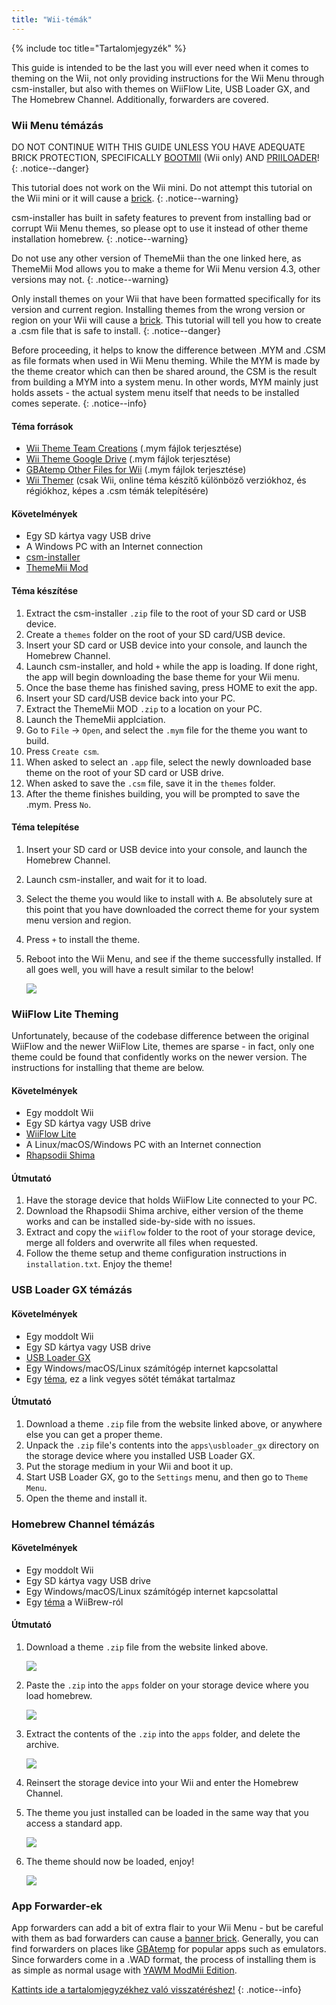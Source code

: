 ```yaml
---
title: "Wii-témák"
---
```


{% include toc title="Tartalomjegyzék" %}

This guide is intended to be the last you will ever need when it comes to theming on the Wii, not only providing instructions for the Wii Menu through csm-installer, but also with themes on WiiFlow Lite, USB Loader GX, and The Homebrew Channel. Additionally, forwarders are covered.

### Wii Menu témázás

DO NOT CONTINUE WITH THIS GUIDE UNLESS YOU HAVE ADEQUATE BRICK PROTECTION, SPECIFICALLY [BOOTMII](bootmii) (Wii only) AND [PRIILOADER](priiloader)!
{: .notice--danger}

This tutorial does not work on the Wii mini. Do not attempt this tutorial on the Wii mini or it will cause a [brick](bricks#theme-brick).
{: .notice--warning}

csm-installer has built in safety features to prevent from installing bad or corrupt Wii Menu themes, so please opt to use it instead of other theme installation homebrew.
{: .notice--warning}

Do not use any other version of ThemeMii than the one linked here, as ThemeMii Mod allows you to make a theme for Wii Menu version 4.3, other versions may not.
{: .notice--warning}

Only install themes on your Wii that have been formatted specifically for its version and current region. Installing themes from the wrong version or region on your Wii will cause a [brick](bricks#theme-brick). This tutorial will tell you how to create a .csm file that is safe to install.
{: .notice--danger}

Before proceeding, it helps to know the difference between .MYM and .CSM as file formats when used in Wii Menu theming. While the MYM is made by the theme creator which can then be shared around, the CSM is the result from building a MYM into a system menu. In other words, MYM mainly just holds assets - the actual system menu itself that needs to be installed comes seperate.
{: .notice--info}

#### Téma források

+ [Wii Theme Team Creations](https://gbatemp.net/threads/wii-theme-team-creations.260327/) (.mym fájlok terjesztése)
+ [Wii Theme Google Drive](https://drive.google.com/drive/folders/1H8bKkZa5Nwy7tBmDvKEVXhoZStucpUr3) (.mym fájlok terjesztése)
+ [GBAtemp Other Files for Wii](https://gbatemp.net/download/categories/other-files.166/) (.mym fájlok terjesztése)
+ [Wii Themer](http://www.wiithemer.org/) (csak Wii, online téma készítő különböző verziókhoz, és régiókhoz, képes a .csm témák telepítésére)

#### Követelmények

* Egy SD kártya vagy USB drive
* A Windows PC with an Internet connection
* [csm-installer](https://oscwii.org/library/app/csm-installer)
* [ThemeMii Mod](/assets/files/New_ThemeMii_MOD.zip)

#### Téma készítése

1. Extract the csm-installer `.zip` file to the root of your SD card or USB device.
1. Create a `themes` folder on the root of your SD card/USB device.
1. Insert your SD card or USB device into your console, and launch the Homebrew Channel.
1. Launch csm-installer, and hold `+` while the app is loading. If done right, the app will begin downloading the base theme for your Wii menu.
1. Once the base theme has finished saving, press HOME to exit the app.
1. Insert your SD card/USB device back into your PC.
1. Extract the ThemeMii MOD `.zip` to a location on your PC.
1. Launch the ThemeMii applciation.
1. Go to `File` -> `Open`, and select the `.mym` file for the theme you want to build.
1. Press `Create csm`.
1. When asked to select an `.app` file, select the newly downloaded base theme on the root of your SD card or USB drive.
1. When asked to save the `.csm` file, save it in the `themes` folder.
1. After the theme finishes building, you will be prompted to save the .mym. Press `No`.

#### Téma telepítése

1. Insert your SD card or USB device into your console, and launch the Homebrew Channel.
1. Launch csm-installer, and wait for it to load.
1. Select the theme you would like to install with `A`. Be absolutely sure at this point that you have downloaded the correct theme for your system menu version and region.
1. Press `+` to install the theme.
1. Reboot into the Wii Menu, and see if the theme successfully installed. If all goes well, you will have a result similar to the below!

    ![](/images/themes/themed-wii-menu.png)

### WiiFlow Lite Theming

Unfortunately, because of the codebase difference between the original WiiFlow and the newer WiiFlow Lite, themes are sparse - in fact, only one theme could be found that confidently works on the newer version. The instructions for installing that theme are below.

#### Követelmények

* Egy moddolt Wii
* Egy SD kártya vagy USB drive
* [WiiFlow Lite](wii-loaders#wiiflow-lite)
* A Linux/macOS/Windows PC with an Internet connection
* [Rhapsodii Shima](https://gbatemp.net/threads/rhapsodii-shima-5-4.555062/)

#### Útmutató

1. Have the storage device that holds WiiFlow Lite connected to your PC.
2. Download the Rhapsodii Shima archive, either version of the theme works and can be installed side-by-side with no issues.
3. Extract and copy the `wiiflow` folder to the root of your storage device, merge all folders and overwrite all files when requested.
4. Follow the theme setup and theme configuration instructions in `installation.txt`. Enjoy the theme!

### USB Loader GX témázás

#### Követelmények

* Egy moddolt Wii
* Egy SD kártya vagy USB drive
* [USB Loader GX](wii-loaders#usb-loader-gx)
* Egy Windows/macOS/Linux számítógép internet kapcsolattal
* Egy [téma](https://gbatemp.net/threads/dark-wii-usb-loader-gx-themes.584493/), ez a link vegyes sötét témákat tartalmaz

#### Útmutató

1. Download a theme `.zip` file from the website linked above, or anywhere else you can get a proper theme.
2. Unpack the `.zip` file's contents into the `apps\usbloader_gx` directory on the storage device where you installed USB Loader GX.
3. Put the storage medium in your Wii and boot it up.
4. Start USB Loader GX, go to the `Settings` menu, and then go to `Theme Menu`.
5. Open the theme and install it.

### Homebrew Channel témázás

#### Követelmények

* Egy moddolt Wii
* Egy SD kártya vagy USB drive
* Egy Windows/macOS/Linux számítógép internet kapcsolattal
* Egy [téma](https://wiibrew.org/wiki/Homebrew_Channel/Themes) a WiiBrew-ról

#### Útmutató

1. Download a theme `.zip` file from the website linked above.

    ![](/images/themes/homebrew-channel-example-theme.png)

2. Paste the `.zip` into the `apps` folder on your storage device where you load homebrew.

    ![](/images/themes/homebrew-channel-paste-zip.png)

3. Extract the contents of the `.zip` into the `apps` folder, and delete the archive.

    ![](/images/themes/homebrew-channel-extract-theme.png)

4. Reinsert the storage device into your Wii and enter the Homebrew Channel.
5. The theme you just installed can be loaded in the same way that you access a standard app.

    ![](/images/themes/homebrew-channel-load-theme.png)

6. The theme should now be loaded, enjoy!

    ![](/images/themes/homebrew-channel-theme-done.png)

### App Forwarder-ek

App forwarders can add a bit of extra flair to your Wii Menu - but be careful with them as bad forwarders can cause a [banner brick](bricks#banner-brick). Generally, you can find forwarders on places like [GBAtemp](https://gbatemp.net/threads/wii-forwarder-repository.588781/) for popular apps such as emulators. Since forwarders come in a .WAD format, the process of installing them is as simple as normal usage with [YAWM ModMii Edition](yawmme).


[Kattints ide a tartalomjegyzékhez való visszatéréshez!](site-navigation)
{: .notice--info}
